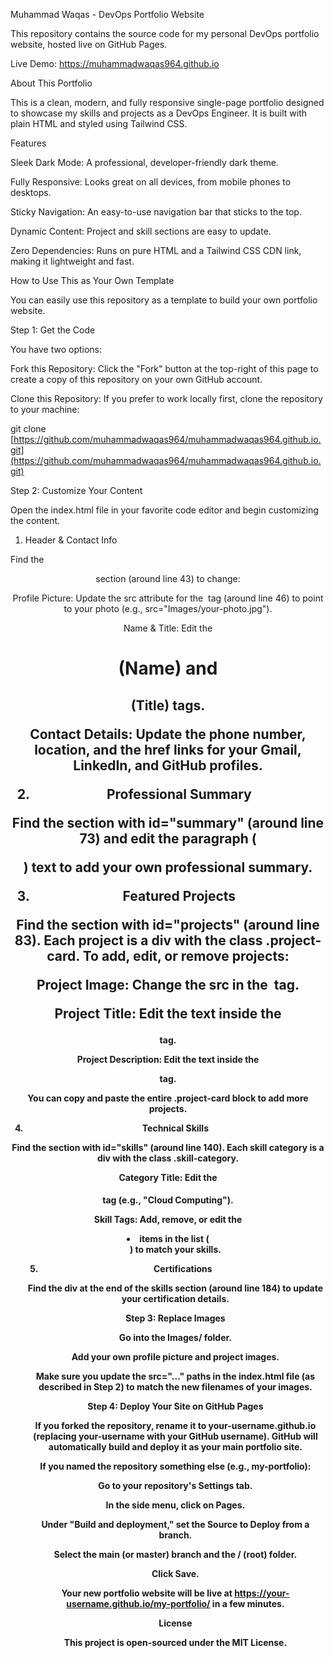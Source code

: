 Muhammad Waqas - DevOps Portfolio Website

This repository contains the source code for my personal DevOps portfolio website, hosted live on GitHub Pages.

Live Demo: https://muhammadwaqas964.github.io

About This Portfolio

This is a clean, modern, and fully responsive single-page portfolio designed to showcase my skills and projects as a DevOps Engineer. It is built with plain HTML and styled using Tailwind CSS.

Features

Sleek Dark Mode: A professional, developer-friendly dark theme.

Fully Responsive: Looks great on all devices, from mobile phones to desktops.

Sticky Navigation: An easy-to-use navigation bar that sticks to the top.

Dynamic Content: Project and skill sections are easy to update.

Zero Dependencies: Runs on pure HTML and a Tailwind CSS CDN link, making it lightweight and fast.

How to Use This as Your Own Template

You can easily use this repository as a template to build your own portfolio website.

Step 1: Get the Code

You have two options:

Fork this Repository: Click the "Fork" button at the top-right of this page to create a copy of this repository on your own GitHub account.

Clone this Repository: If you prefer to work locally first, clone the repository to your machine:

git clone [https://github.com/muhammadwaqas964/muhammadwaqas964.github.io.git](https://github.com/muhammadwaqas964/muhammadwaqas964.github.io.git)


Step 2: Customize Your Content

Open the index.html file in your favorite code editor and begin customizing the content.

1. Header & Contact Info

Find the <header> section (around line 43) to change:

Profile Picture: Update the src attribute for the <img> tag (around line 46) to point to your photo (e.g., src="Images/your-photo.jpg").

Name & Title: Edit the <h1> (Name) and <h2> (Title) tags.

Contact Details: Update the phone number, location, and the href links for your Gmail, LinkedIn, and GitHub profiles.

2. Professional Summary

Find the section with id="summary" (around line 73) and edit the paragraph (<p>) text to add your own professional summary.

3. Featured Projects

Find the section with id="projects" (around line 83). Each project is a div with the class .project-card.
To add, edit, or remove projects:

Project Image: Change the src in the <img> tag.

Project Title: Edit the text inside the <h4> tag.

Project Description: Edit the text inside the <p> tag.

You can copy and paste the entire .project-card block to add more projects.

4. Technical Skills

Find the section with id="skills" (around line 140). Each skill category is a div with the class .skill-category.

Category Title: Edit the <h4> tag (e.g., "Cloud Computing").

Skill Tags: Add, remove, or edit the <li> items in the list (<ul>) to match your skills.

5. Certifications

Find the div at the end of the skills section (around line 184) to update your certification details.

Step 3: Replace Images

Go into the Images/ folder.

Add your own profile picture and project images.

Make sure you update the src="..." paths in the index.html file (as described in Step 2) to match the new filenames of your images.

Step 4: Deploy Your Site on GitHub Pages

If you forked the repository, rename it to your-username.github.io (replacing your-username with your GitHub username). GitHub will automatically build and deploy it as your main portfolio site.

If you named the repository something else (e.g., my-portfolio):

Go to your repository's Settings tab.

In the side menu, click on Pages.

Under "Build and deployment," set the Source to Deploy from a branch.

Select the main (or master) branch and the / (root) folder.

Click Save.

Your new portfolio website will be live at https://your-username.github.io/my-portfolio/ in a few minutes.

License

This project is open-sourced under the MIT License.
